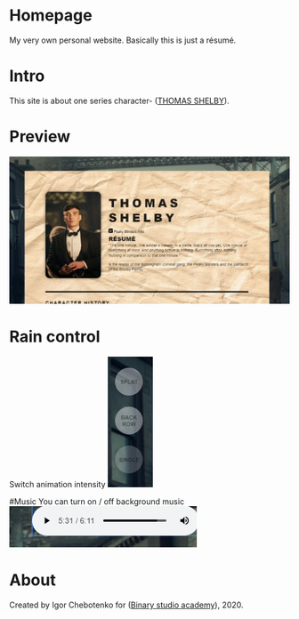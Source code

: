 # Homepage
 My very own personal website. Basically this is just a résumé.

# Intro
This site is about one series character- ([THOMAS SHELBY](https://peaky-blinders.fandom.com/wiki/Thomas_Shelby)).

# Preview
![Image alt](./image/1.png)


# Rain control

Switch animation intensity
![Image alt](./image/2.png)

#Music
You can turn on / off background music
![Image alt](./image/3.png)



# About
Created by Igor Chebotenko for ([Binary studio academy](https://academy.binary-studio.com/ua/)), 2020.


